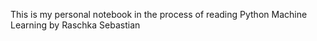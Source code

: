 This is my personal notebook in the process of reading Python Machine Learning by Raschka Sebastian
